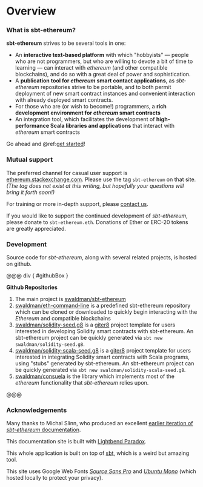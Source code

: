 # Overview

### What is sbt-ethereum?

__sbt-ethereum__ strives to be several tools in one:

* An __interactive text-based platform__ with which "hobbyists" &mdash; people who are not programmers, but who are willing to
  devote a bit of time to learning &mdash; can interact with _ethereum_ (and other compatible blockchains), and do so with a great
  deal of power and sophistication.
* A __publication tool for _ethereum_ smart contact applications__, as _sbt-ethereum_ repositories strive to be portable, and to
  both permit deployment of new smart contract instances and convenient interaction with already deployed smart contracts.
* For those who are (or wish to become!) programmers, a __rich development environment for _ethereum_ smart contracts__
* An integration tool, which facilitates the development of __high-performance Scala libraries and applications__ that
  interact with _ethereum_ smart contracts

Go ahead and @ref:[get started](tutorials/getting-started.md)!

### Mutual support

The preferred channel for casual user support is [ethereum.stackexchange.com](https://ethereum.stackexchange.com). Please use the tag `sbt-ethereum` on that site.
_(The tag does not exist at this writing, but hopefully your questions will bring it forth soon!)_

For training or more in-depth support, please [contact us](mailto:support@sbt-ethereum.io).

If you would like to support the continued development of _sbt-ethereum_, please donate to `sbt-ethereum.eth`.
Donations of Ether or ERC-20 tokens are greatly appreciated.

### Development

Source code for _sbt-ethereum_, along with several related projects, is hosted on github.

@@@ div { #githubBox }

**Github Repositories**

1. The main project is [swaldman/sbt-ethereum](https://github.com/swaldman/sbt-ethereum)
2. [swaldman/eth-command-line](https://github.com/swaldman/eth-command-line) is a predefined sbt-ethereum
   repository which can be cloned or downloaded to quickly begin interacting with the _Ethereum_ and
   compatible blockchains
3. [swaldman/solidity-seed.g8](https://github.com/swaldman/solidity-seed.g8) is a [giter8](https://github.com/foundweekends/giter8)
   project template for users interested in developing Solidity smart contracts with sbt-ethereum. An sbt-ethereum project can be
   quickly generated via `sbt new swaldman/solidity-seed.g8`.
4. [swaldman/solidity-scala-seed.g8](https://github.com/swaldman/solidity-scala-seed.g8) is a [giter8](https://github.com/foundweekends/giter8)
   project template for users interested in integrating Solidity smart contracts with Scala programs, using "stubs" generated by sbt-ethereum.
   An sbt-ethereum project can be quickly generated via `sbt new swaldman/solidity-scala-seed.g8`.
5. [swaldman/consuela](https://github.com/swaldman/consuela) is the library which implements most of the _ethereum_
   functionality that _sbt-ethereum_ relies upon.
   
@@@

### Acknowledgements

Many thanks to Michal Slinn, who produced an excellent [earlier iteration of _sbt-ethereum_ documentation](https://mslinn.gitbooks.io/sbt-ethereum/content/).

This documentation site is built with [Lightbend Paradox](https://developer.lightbend.com/docs/paradox/current/).

This whole application is built on top of [sbt](https://www.scala-sbt.org), which is a weird but amazing tool.

This site uses Google Web Fonts [_Source Sans Pro_](https://fonts.google.com/specimen/Source+Sans+Pro) and [_Ubuntu Mono_](https://fonts.google.com/specimen/Ubuntu+Mono) (which hosted locally to protect your privacy).



